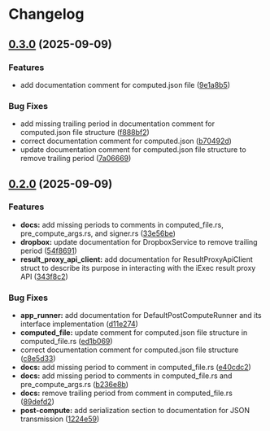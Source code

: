 # Changelog

## [0.3.0](https://github.com/Natchica/iexec-tee_worker_pre_post_compute_rust/compare/v0.2.0...v0.3.0) (2025-09-09)


### Features

* add documentation comment for computed.json file ([9e1a8b5](https://github.com/Natchica/iexec-tee_worker_pre_post_compute_rust/commit/9e1a8b5d19f1a70d6b7e02bb683d6710924d40cc))


### Bug Fixes

* add missing trailing period in documentation comment for computed.json file structure ([f888bf2](https://github.com/Natchica/iexec-tee_worker_pre_post_compute_rust/commit/f888bf2969dedf4b449ba1eeeb5134516a437e66))
* correct documentation comment for computed.json ([b70492d](https://github.com/Natchica/iexec-tee_worker_pre_post_compute_rust/commit/b70492d250a717ddf801eaf822884e4b945b3e4b))
* update documentation comment for computed.json file structure to remove trailing period ([7a06669](https://github.com/Natchica/iexec-tee_worker_pre_post_compute_rust/commit/7a06669c2be3d643d0bedf83049ab4d0291977e3))

## [0.2.0](https://github.com/Natchica/iexec-tee_worker_pre_post_compute_rust/compare/v0.1.0...v0.2.0) (2025-09-09)


### Features

* **docs:** add missing periods to comments in computed_file.rs, pre_compute_args.rs, and signer.rs ([33e56be](https://github.com/Natchica/iexec-tee_worker_pre_post_compute_rust/commit/33e56bef369549c1d1a8dcb5d01debd8fd9a9bb0))
* **dropbox:** update documentation for DropboxService to remove trailing period ([54f8691](https://github.com/Natchica/iexec-tee_worker_pre_post_compute_rust/commit/54f8691cd534f8b1d9572645e54993c1c668a75d))
* **result_proxy_api_client:** add documentation for ResultProxyApiClient struct to describe its purpose in interacting with the iExec result proxy API ([343f8c2](https://github.com/Natchica/iexec-tee_worker_pre_post_compute_rust/commit/343f8c290e0dafebce36cc638cdfd468733b2d5e))


### Bug Fixes

* **app_runner:** add documentation for DefaultPostComputeRunner and its interface implementation ([d11e274](https://github.com/Natchica/iexec-tee_worker_pre_post_compute_rust/commit/d11e274ae19ed85e11e978fdffd33ea0f35d59ff))
* **computed_file:** update comment for computed.json file structure in computed_file.rs ([ed1b069](https://github.com/Natchica/iexec-tee_worker_pre_post_compute_rust/commit/ed1b069edd82ec5735dbc39416f04ad0fd549bb9))
* correct documentation comment for computed.json file structure ([c8e5d33](https://github.com/Natchica/iexec-tee_worker_pre_post_compute_rust/commit/c8e5d331e9e468bc1c50ed50cb72e2b9689be754))
* **docs:** add missing period to comment in computed_file.rs ([e40cdc2](https://github.com/Natchica/iexec-tee_worker_pre_post_compute_rust/commit/e40cdc2fb5797694448261a5421d848b98cfd520))
* **docs:** add missing period to comments in computed_file.rs and pre_compute_args.rs ([b236e8b](https://github.com/Natchica/iexec-tee_worker_pre_post_compute_rust/commit/b236e8bfb7c9f47680c0bfedf24666e35e2cc802))
* **docs:** remove trailing period from comment in computed_file.rs ([89defd2](https://github.com/Natchica/iexec-tee_worker_pre_post_compute_rust/commit/89defd26376b685e0ae8db25666ff2392ca09f87))
* **post-compute:** add serialization section to documentation for JSON transmission ([1224e59](https://github.com/Natchica/iexec-tee_worker_pre_post_compute_rust/commit/1224e593a6d1ab6845f67d84df077ce8554b3f93))
